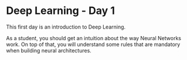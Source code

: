 # Deep Learning - Day 1

This first day is an introduction to Deep Learning.

As a student, you should get an intuition about the way Neural Networks work. On top of that, you will understand some rules that are mandatory when building neural architectures.
